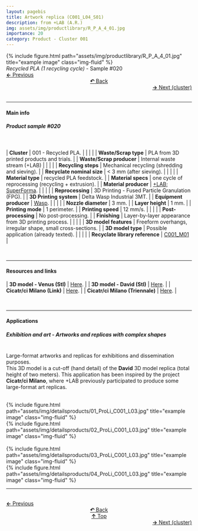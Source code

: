 ```yaml
---
layout: pagebis
title: Artwork replica (C001_L04_S01)
description: from +LAB (A.R.)
img: assets/img/productlibrary/R_P_A_4_01.jpg
importance: 20
category: Product - Cluster 001
---
```

<div class="row">
    <div class="col-sm mt-3 mt-md-0">
        {% include figure.html path="assets/img/productlibrary/R_P_A_4_01.jpg" title="example image" class="img-fluid" %}
    </div>
</div>
<div class="caption">
    <i>Recycled PLA (1 recycling cycle)</i> - Sample #020
</div>

<div class="row justify-content-sm-center">
    <div class="col-sm-4 mt-3 mt-md-0" style="text-align:left">
  <a href="/projects/ProLi_C001_L03_S03/" target="_self"><b>←</b> Previous</a>
    </div>
    <div class="col-sm-4 mt-3 mt-md-0" style="text-align:center">
  <a href="/productlibrary/" target="_self"><b>↶</b> Back</a>
    </div>
    <div class="col-sm-4 mt-3 mt-md-0" style="text-align:right">
        <td align="right"><a href="/projects/ProLi_C002_L01_S01/" target="_self"><b>→</b> Next (cluster)</a></td>
    </div>
</div>
<br>

<hr>
<h4><b>Main info</b></h4>
<h5>Product sample #020</h5>
<br>

| <b>Cluster</b>       | 001 - Recycled PLA. |
|    |     |
| <b>Waste/Scrap type</b>       | PLA from 3D printed products and trials.     |
| <b>Waste/Scrap producer</b>    | Internal waste stream (+LAB)      |
|    |     |
| <b>Recycling steps</b>      | Mechanical recycling (shredding and sieving).     |
| <b>Recyclate nominal size</b>       | < 3 mm (after sieving).    |
|    |     |
| <b>Material type</b>      | recycled PLA feedstock. |
| <b>Material specs</b>       | one cycle of reprocessing (recycling + extrusion).    |
| <b>Material producer</b>   | [+LAB](piulab.it); [SuperForma](https://superforma.xyz/).    |
|    |     |
| <b>Reprocessing</b>      | 3D Printing - Fused Particle Granulation (FPG). |
| <b>3D Printing system</b>      | Delta Wasp Industrial 3MT.    |
| <b>Equipment producer</b>   | [Wasp](https://www.3dwasp.com/).   |
|    |     |
| <b>Nozzle diameter</b>      | 3 mm. |
| <b>Layer height</b>      | 1 mm.    |
| <b>Printing mode</b>   | 1 perimeter.   |
| <b>Printing speed</b>   | 12 mm/s.  |
|    |     |
| <b>Post-processing</b>      | No post-processing. |
| <b>Finishing</b>      | Layer-by-layer appearance from 3D printing process.    |
|    |     |
| <b>3D model features</b>      | Freeform overhangs, irregular shape, small cross-sections.    |
| <b>3D model type</b>      | Possible application (already texted).    |
|    |     |
| <b>Recyclate library reference</b>    | <a href="/projects/RecLi_C001_M01/" target="_blank">C001_M01</a>     |

<br>
<hr>
<h4><b>Resources and links</b></h4>

| <b>3D model - Venus (Stl)</b>       | [Here](https://www.thingiverse.com/thing:1892710).   |
| <b>3D model - David (Stl)</b>       | [Here](https://www.thingiverse.com/thing:502967).   |
| <b>Cicatr/ci Milano (Link)</b>  | [Here](https://lartediripartire.com/about/).    |
| <b>Cicatr/ci Milano (Triennale)</b>  | [Here](https://triennale.org/eventi/cicatrci-milano).    |

<br>
<hr>
<h4><b>Applications</b></h4>
<h5>Exhibition and art - Artworks and replicas with complex shapes</h5>

<br>Large-format artworks and replicas for exhibitions and dissemination purposes.
<br>This 3D model is a cut-off (hand detail) of the <b>David</b> 3D model replica (total height of two meters). This application has been inspired by the project <b>Cicatr/ci Milano</b>, where +LAB previously participated to produce some large-format art replicas.

<br>
<div class="row justify-content-sm-center">
    <div class="col-sm-8 mt-3 mt-md-0">
        {% include figure.html path="assets/img/detailsproducts/01_ProLi_C001_L03.jpg" title="example image" class="img-fluid" %}
    </div>
    <div class="col-sm-4 mt-3 mt-md-0">
        {% include figure.html path="assets/img/detailsproducts/02_ProLi_C001_L03.jpg" title="example image" class="img-fluid" %}
    </div>
</div>
<br>
<div class="row justify-content-sm-center">
  <div class="col-sm-4 mt-3 mt-md-0">
    {% include figure.html path="assets/img/detailsproducts/03_ProLi_C001_L03.jpg" title="example image" class="img-fluid" %}
    </div>
    <div class="col-sm-8 mt-3 mt-md-0">
        {% include figure.html path="assets/img/detailsproducts/04_ProLi_C001_L03.jpg" title="example image" class="img-fluid" %}
    </div>
</div>
<hr>

<br>
<div class="row justify-content-sm-center">
    <div class="col-sm-3 mt-3 mt-md-0" style="text-align:left">
  <a href="/projects/ProLi_C001_L03_S03/" target="_self"><b>←</b> Previous</a>
    </div>
    <div class="col-sm-3 mt-3 mt-md-0" style="text-align:center">
  <a href="/productlibrary/" target="_self"><b>↶</b> Back</a>
    </div>
    <div class="col-sm-3 mt-3 mt-md-0" style="text-align:center">
  <a href="#" target="_self"><b>↑</b> Top</a>
    </div>
    <div class="col-sm-3 mt-3 mt-md-0" style="text-align:right">
        <td align="right"><a href="/projects/ProLi_C002_L01_S01/" target="_self"><b>→</b> Next (cluster)</a></td>
    </div>
</div>
